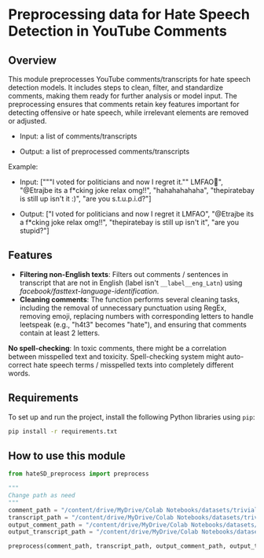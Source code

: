 ﻿# Preprocessing data for Hate Speech Detection in YouTube Comments

## Overview

This module preprocesses YouTube comments/transcripts for hate speech detection models. It includes steps to clean, filter, and standardize comments, making them ready for further analysis or model input. The preprocessing ensures that comments retain key features important for detecting offensive or hate speech, while irrelevant elements are removed or adjusted.

- Input: a list of comments/transcripts

- Output: a list of preprocessed comments/transcripts

Example:

- Input: ["""I voted for politicians and now I regret it."" LMFAO🤣", "@Etrajbe its a f*cking joke relax omg!!", "hahahahahaha", "thepiratebay is still up isn't it :)", "are you s.t.u.p.i.d?"]

- Output: ["I voted for politicians and now I regret it LMFAO", "@Etrajbe its a f*cking joke relax omg!!", "thepiratebay is still up isn't it", "are you stupid?"]

## Features

-   **Filtering non-English texts**: Filters out comments / sentences in transcript that are not in English (label isn't `__label__eng_Latn`) using *facebook/fasttext-language-identification*.
-  **Cleaning comments**: The function performs several cleaning tasks, including the removal of unnecessary punctuation using RegEx, removing emoji, replacing numbers with corresponding letters to handle leetspeak (e.g., "h4t3" becomes "hate"), and ensuring that comments contain at least 2 letters.

**No spell-checking**: In toxic comments, there might be a correlation between misspelled text and toxicity. Spell-checking system might auto-correct hate speech terms / misspelled texts into completely different words.

## Requirements

To set up and run the project, install the following Python libraries using `pip`:

```bash
pip install -r requirements.txt
```

## How to use this module

```python
from hateSD_preprocess import preprocess

"""
Change path as need
"""
comment_path = "/content/drive/MyDrive/Colab Notebooks/datasets/trivial/save_comment_example.csv"
transcript_path = "/content/drive/MyDrive/Colab Notebooks/datasets/trivial/save_example.csv"
output_comment_path = "/content/drive/MyDrive/Colab Notebooks/datasets/trivial/cleaned_comments.csv"
output_transcript_path = "/content/drive/MyDrive/Colab Notebooks/datasets/trivial/cleaned_transcripts.csv"

preprocess(comment_path, transcript_path, output_comment_path, output_transcript_path)
 ```

